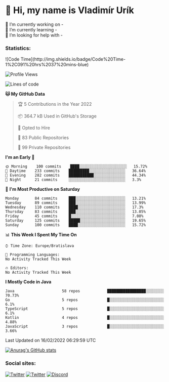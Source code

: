 <h1> 👋 Hi, my name is Vladimír Urík</h1>
<p>
 🔭 I’m currently working on -<br>
 🌱 I’m currently learning -<br>
 🤔 I’m looking for help with -<br>
</p>
<h3>Statistics:</h3>
<!--START_SECTION:waka-->
![Code Time](http://img.shields.io/badge/Code%20Time-1%2C091%20hrs%2037%20mins-blue)

![Profile Views](http://img.shields.io/badge/Profile%20Views-0-blue)

![Lines of code](https://img.shields.io/badge/From%20Hello%20World%20I%27ve%20Written-1%20Million%20lines%20of%20code-blue)

**🐱 My GitHub Data** 

> 🏆 5 Contributions in the Year 2022
 > 
> 📦 364.7 kB Used in GitHub's Storage 
 > 
> 💼 Opted to Hire
 > 
> 📜 83 Public Repositories 
 > 
> 🔑 99 Private Repositories  
 > 
**I'm an Early 🐤** 

```text
🌞 Morning    100 commits    ████░░░░░░░░░░░░░░░░░░░░░   15.72% 
🌆 Daytime    233 commits    █████████░░░░░░░░░░░░░░░░   36.64% 
🌃 Evening    282 commits    ███████████░░░░░░░░░░░░░░   44.34% 
🌙 Night      21 commits     ░░░░░░░░░░░░░░░░░░░░░░░░░   3.3%

```
📅 **I'm Most Productive on Saturday** 

```text
Monday       84 commits     ███░░░░░░░░░░░░░░░░░░░░░░   13.21% 
Tuesday      89 commits     ███░░░░░░░░░░░░░░░░░░░░░░   13.99% 
Wednesday    110 commits    ████░░░░░░░░░░░░░░░░░░░░░   17.3% 
Thursday     83 commits     ███░░░░░░░░░░░░░░░░░░░░░░   13.05% 
Friday       45 commits     █░░░░░░░░░░░░░░░░░░░░░░░░   7.08% 
Saturday     125 commits    █████░░░░░░░░░░░░░░░░░░░░   19.65% 
Sunday       100 commits    ████░░░░░░░░░░░░░░░░░░░░░   15.72%

```


📊 **This Week I Spent My Time On** 

```text
⌚︎ Time Zone: Europe/Bratislava

💬 Programming Languages: 
No Activity Tracked This Week

🔥 Editors: 
No Activity Tracked This Week

```

**I Mostly Code in Java** 

```text
Java                     58 repos            █████████████████░░░░░░░░   70.73% 
Go                       5 repos             █░░░░░░░░░░░░░░░░░░░░░░░░   6.1% 
TypeScript               5 repos             █░░░░░░░░░░░░░░░░░░░░░░░░   6.1% 
Kotlin                   4 repos             █░░░░░░░░░░░░░░░░░░░░░░░░   4.88% 
JavaScript               3 repos             █░░░░░░░░░░░░░░░░░░░░░░░░   3.66%

```



 Last Updated on 16/02/2022 06:29:59 UTC
<!--END_SECTION:waka-->

[![Anurag's GitHub stats](https://github-readme-stats.vercel.app/api?username=vladimir-urik)](https://github.com/anuraghazra/github-readme-stats)

<h3>Social sites:</h3>
<p><a href="https://twitter.com/GGGEDR" target="_blank"><img alt="Twitter" src="https://img.shields.io/badge/twitter-%231DA1F2.svg?&style=for-the-badge&logo=twitter&logoColor=white" /></a> <a href="https://www.reddit.com/user/GGGEDR" target="_blank"><img alt="Twitter" src="https://img.shields.io/badge/reddit-%23FE6262.svg?&style=for-the-badge&logo=reddit&logoColor=white" /></a> <a href="https://discord.com/users/535708984959827978" target="_blank"><img alt="Discord" src="https://img.shields.io/badge/discord-%235865f2.svg?&style=for-the-badge&logo=discord&logoColor=white" />
</p>
